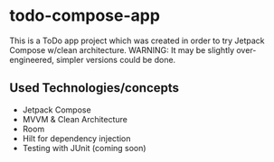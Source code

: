 # todo-compose-app

This is a ToDo app project which was created in order to try Jetpack Compose w/clean architecture.
WARNING: It may be slightly over-engineered, simpler versions could be done.

## Used Technologies/concepts
- Jetpack Compose
- MVVM & Clean Architecture
- Room
- Hilt for dependency injection
- Testing with JUnit (coming soon)